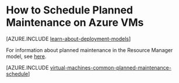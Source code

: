 ﻿<properties
    pageTitle="How to Schedule Planned Maintenance for Azure VMs | Azure"
    description="Learn how to schedule planned maintenance on Azure VMs."
    services="virtual-machines-windows"
    documentationcenter=""
    author="igalf"
    manager="timlt"
    editor=""
    tags="azure-service-management,azure-resource-manager" />
<tags
    ms.assetid="ab33e5da-6bb6-4e95-a7a6-a6303d21b15c"
    ms.service="virtual-machines-windows"
    ms.workload="infrastructure-services"
    ms.tgt_pltfrm="vm-windows"
    ms.devlang="na"
    ms.topic="article"
    ms.date="02/13/2016"
    wacn.date=""
    ms.author="igalf" />

# How to Schedule Planned Maintenance on Azure VMs
[AZURE.INCLUDE [learn-about-deployment-models](../../includes/learn-about-deployment-models-classic-include.md)]

For information about planned maintenance in the Resource Manager model, see [here](/documentation/articles/virtual-machines-windows-planned-maintenance/).

[AZURE.INCLUDE [virtual-machines-common-planned-maintenance-schedule](../../includes/virtual-machines-common-planned-maintenance-schedule.md)]

